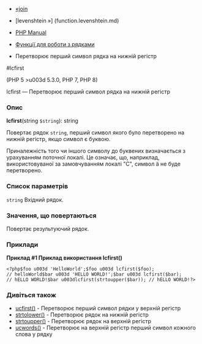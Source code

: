 - [«join](function.join.md)
- [levenshtein »] (function.levenshtein.md)

- [PHP Manual](index.md)
- [Функції для роботи з рядками](ref.strings.md)
- Перетворює перший символ рядка на нижній регістр

#lcfirst

(PHP 5 \>u003d 5.3.0, PHP 7, PHP 8)

lcfirst — Перетворює перший символ рядка на нижній регістр

### Опис

**lcfirst**(string `$string`): string

Повертає рядок `string`, перший символ якого було перетворено на
нижній регістр, якщо символ є буквою.

Приналежність того чи іншого символу до буквених визначається з урахуванням
поточної локалі. Це означає, що, наприклад, використовуваної за замовчуванням
локалі "C", символ ä не буде перетворено.

### Список параметрів

`string`
Вхідний рядок.

### Значення, що повертаються

Повертає результуючий рядок.

### Приклади

**Приклад #1 Приклад використання **lcfirst()****

` <?php$foo u003d 'HelloWorld';$foo u003d lcfirst($foo); // helloWorld$bar u003d 'HELLO WORLD!';$bar u003d lcfirst($bar); // hELLO WORLD!$bar u003dlcfirst(strtoupper($bar)); // hELLO WORLD!?> `

### Дивіться також

- [ucfirst()](function.ucfirst.md) - Перетворює перший символ
рядки у верхній регістр
- [strtolower()](function.strtolower.md) - Перетворює рядок на
нижній регістр
- [strtoupper()](function.strtoupper.md) - Перетворює рядок на
верхній регістр
- [ucwords()](function.ucwords.md) - Перетворює на верхній регістр
перший символ кожного слова у рядку
